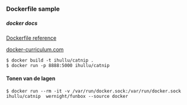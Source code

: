 ### Dockerfile sample

##### docker docs

[Dockerfile reference](https://docs.docker.com/engine/reference/builder/)

[docker-curriculum.com](https://docker-curriculum.com/)

```shell
$ docker build -t ihullu/catnip .
$ docker run -p 8888:5000 ihullu/catnip
```

#### Tonen van de lagen

```shell
$ docker run --rm -it -v /var/run/docker.sock:/var/run/docker.sock  ihullu/catnip  wernight/funbox --source docker
```
